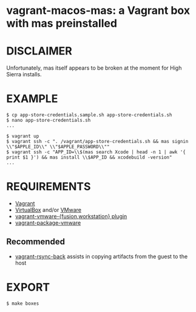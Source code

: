 # vagrant-macos-mas: a Vagrant box with mas preinstalled

# DISCLAIMER

Unfortunately, mas itself appears to be broken at the moment for High Sierra installs.

# EXAMPLE

```console
$ cp app-store-credentials.sample.sh app-store-credentials.sh
$ nano app-store-credentials.sh
...

$ vagrant up
$ vagrant ssh -c ". /vagrant/app-store-credentials.sh && mas signin \\"$APPLE_ID\\" \\"$APPLE_PASSWORD\\""
$ vagrant ssh -c "APP_ID=\\$(mas search Xcode | head -n 1 | awk '{ print $1 }') && mas install \\$APP_ID && xcodebuild -version"
...
```

# REQUIREMENTS

* [Vagrant](https://www.vagrantup.com)
* [VirtualBox](https://www.virtualbox.org/) and/or [VMware](https://www.vmware.com)
* [vagrant-vmware-{fusion,workstation} plugin](https://www.vagrantup.com/vmware/index.html)
* [vagrant-package-vmware](https://github.com/bacongravy/vagrant-package-vmware)

## Recommended

* [vagrant-rsync-back](https://github.com/smerrill/vagrant-rsync-back) assists in copying artifacts from the guest to the host

# EXPORT

```console
$ make boxes
```
